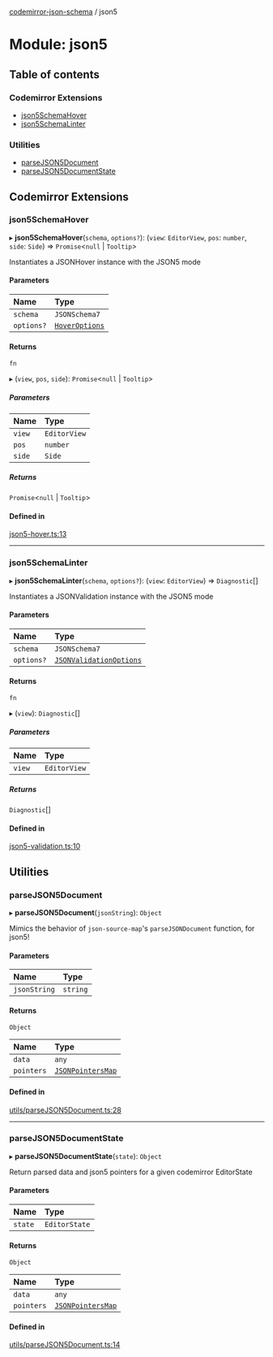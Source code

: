 [codemirror-json-schema](../README.md) / json5

# Module: json5

## Table of contents

### Codemirror Extensions

- [json5SchemaHover](json5.md#json5schemahover)
- [json5SchemaLinter](json5.md#json5schemalinter)

### Utilities

- [parseJSON5Document](json5.md#parsejson5document)
- [parseJSON5DocumentState](json5.md#parsejson5documentstate)

## Codemirror Extensions

### json5SchemaHover

▸ **json5SchemaHover**(`schema`, `options?`): (`view`: `EditorView`, `pos`: `number`, `side`: `Side`) => `Promise`<`null` \| `Tooltip`\>

Instantiates a JSONHover instance with the JSON5 mode

#### Parameters

| Name       | Type                                    |
| :--------- | :-------------------------------------- |
| `schema`   | `JSONSchema7`                           |
| `options?` | [`HoverOptions`](index.md#hoveroptions) |

#### Returns

`fn`

▸ (`view`, `pos`, `side`): `Promise`<`null` \| `Tooltip`\>

##### Parameters

| Name   | Type         |
| :----- | :----------- |
| `view` | `EditorView` |
| `pos`  | `number`     |
| `side` | `Side`       |

##### Returns

`Promise`<`null` \| `Tooltip`\>

#### Defined in

[json5-hover.ts:13](https://github.com/acao/cm6-language-json-schema/blob/1ac3f06/src/json5-hover.ts#L13)

---

### json5SchemaLinter

▸ **json5SchemaLinter**(`schema`, `options?`): (`view`: `EditorView`) => `Diagnostic`[]

Instantiates a JSONValidation instance with the JSON5 mode

#### Parameters

| Name       | Type                                                      |
| :--------- | :-------------------------------------------------------- |
| `schema`   | `JSONSchema7`                                             |
| `options?` | [`JSONValidationOptions`](index.md#jsonvalidationoptions) |

#### Returns

`fn`

▸ (`view`): `Diagnostic`[]

##### Parameters

| Name   | Type         |
| :----- | :----------- |
| `view` | `EditorView` |

##### Returns

`Diagnostic`[]

#### Defined in

[json5-validation.ts:10](https://github.com/acao/cm6-language-json-schema/blob/1ac3f06/src/json5-validation.ts#L10)

## Utilities

### parseJSON5Document

▸ **parseJSON5Document**(`jsonString`): `Object`

Mimics the behavior of `json-source-map`'s `parseJSONDocument` function, for json5!

#### Parameters

| Name         | Type     |
| :----------- | :------- |
| `jsonString` | `string` |

#### Returns

`Object`

| Name       | Type                                          |
| :--------- | :-------------------------------------------- |
| `data`     | `any`                                         |
| `pointers` | [`JSONPointersMap`](index.md#jsonpointersmap) |

#### Defined in

[utils/parseJSON5Document.ts:28](https://github.com/acao/cm6-language-json-schema/blob/1ac3f06/src/utils/parseJSON5Document.ts#L28)

---

### parseJSON5DocumentState

▸ **parseJSON5DocumentState**(`state`): `Object`

Return parsed data and json5 pointers for a given codemirror EditorState

#### Parameters

| Name    | Type          |
| :------ | :------------ |
| `state` | `EditorState` |

#### Returns

`Object`

| Name       | Type                                          |
| :--------- | :-------------------------------------------- |
| `data`     | `any`                                         |
| `pointers` | [`JSONPointersMap`](index.md#jsonpointersmap) |

#### Defined in

[utils/parseJSON5Document.ts:14](https://github.com/acao/cm6-language-json-schema/blob/1ac3f06/src/utils/parseJSON5Document.ts#L14)

